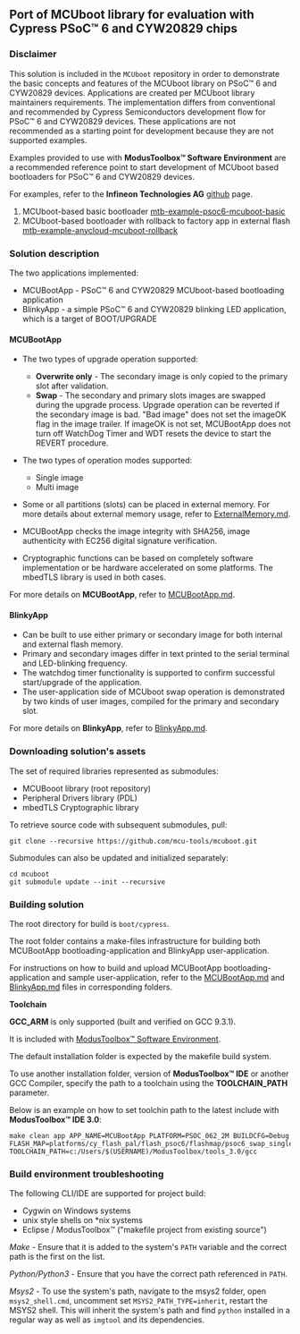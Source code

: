 ## Port of MCUboot library for evaluation with Cypress PSoC™ 6 and CYW20829 chips

### Disclaimer

This solution is included in the `MCUboot` repository in order to demonstrate the basic concepts and features of the MCUboot library on PSoC™ 6 and CYW20829 devices. Applications are created per MCUboot library maintainers requirements. The implementation differs from conventional and recommended by Cypress Semiconductors development flow for PSoC™ 6 and CYW20829 devices. These applications are not recommended as a starting point for development because they are not supported examples.

Examples provided to use with **ModusToolbox™ Software Environment** are a recommended reference point to start development of MCUboot based bootloaders for PSoC™ 6 and CYW20829 devices.

For examples, refer to the **Infineon Technologies AG** [github](https://github.com/Infineon/Code-Examples-for-ModusToolbox-Software) page.

1. MCUboot-based basic bootloader [mtb-example-psoc6-mcuboot-basic](https://github.com/Infineon/mtb-example-psoc6-mcuboot-basic)
2. MCUboot-based bootloader with rollback to factory app in external flash [mtb-example-anycloud-mcuboot-rollback](https://github.com/Infineon/mtb-example-anycloud-mcuboot-rollback)

### Solution description

The two applications implemented:
* MCUBootApp - PSoC™ 6 and CYW20829 MCUboot-based bootloading application
* BlinkyApp - a simple PSoC™ 6 and CYW20829 blinking LED application, which is a target of BOOT/UPGRADE

#### MCUBootApp

* The two types of upgrade operation supported:
  * **Overwrite only** - The secondary image is only copied to the primary slot after validation.
  * **Swap** - The secondary and primary slots images are swapped during the upgrade process. Upgrade operation can be reverted if the secondary image is bad. "Bad image" does not set the imageOK flag in the image trailer. If imageOK is not set, MCUBootApp does not turn off WatchDog Timer and WDT resets the device to start the REVERT procedure.

* The two types of operation modes supported:
  * Single image
  * Multi image

* Some or all partitions (slots) can be placed in external memory. For more details about external memory usage, refer to [ExternalMemory.md](MCUBootApp/ExternalMemory.md).

* MCUBootApp checks the image integrity with SHA256, image authenticity with EC256 digital signature verification.
* Cryptographic functions can be based on completely software implementation or be hardware accelerated on some platforms. The mbedTLS library is used in both cases.

For more details on **MCUBootApp**, refer to [MCUBootApp.md](MCUBootApp/MCUBootApp.md).

#### BlinkyApp
* Can be built to use either primary or secondary image for both internal and external flash memory.
* Primary and secondary images differ in text printed to the serial terminal and LED-blinking frequency.
* The watchdog timer functionality is supported to confirm successful start/upgrade of the application.
* The user-application side of MCUboot swap operation is demonstrated by two kinds of user images, compiled for the primary and secondary slot.

For more details on **BlinkyApp**, refer to [BlinkyApp.md](BlinkyApp/BlinkyApp.md).

### Downloading solution's assets

The set of required libraries represented as submodules:

* MCUBooot library (root repository)
* Peripheral Drivers library (PDL)
* mbedTLS Cryptographic library

To retrieve source code with subsequent submodules, pull:

    git clone --recursive https://github.com/mcu-tools/mcuboot.git

Submodules can also be updated and initialized separately:

    cd mcuboot
    git submodule update --init --recursive

### Building solution

The root directory for build is `boot/cypress`.

The root folder contains a make-files infrastructure for building both MCUBootApp bootloading-application and BlinkyApp user-application.

For instructions on how to build and upload MCUBootApp bootloading-application and sample user-application, refer to the [MCUBootApp.md](MCUBootApp/MCUBootApp.md) and [BlinkyApp.md](BlinkyApp/BlinkyApp.md) files in corresponding folders.

**Toolchain**

**GCC_ARM** is only supported (built and verified on GCC 9.3.1).

It is included with [ModusToolbox™ Software Environment](https://www.cypress.com/products/modustoolbox).

The default installation folder is expected by the makefile build system.

To use another installation folder, version of **ModusToolbox™ IDE** or another GCC Compiler, specify the path to a toolchain using the **TOOLCHAIN_PATH** parameter.

Below is an example on how to set toolchin path to the latest include with **ModusToolbox™ IDE 3.0**:

    make clean app APP_NAME=MCUBootApp PLATFORM=PSOC_062_2M BUILDCFG=Debug FLASH_MAP=platforms/cy_flash_pal/flash_psoc6/flashmap/psoc6_swap_single.json TOOLCHAIN_PATH=c:/Users/$(USERNAME)/ModusToolbox/tools_3.0/gcc

### Build environment troubleshooting

The following CLI/IDE are supported for project build:

* Cygwin on Windows systems
* unix style shells on *nix systems
* Eclipse / ModusToolbox™ ("makefile project from existing source")

*Make* - Ensure that it is added to the system's `PATH` variable and the correct path is the first on the list.

*Python/Python3* - Ensure that you have the correct path referenced in `PATH`.

*Msys2* - To use the system's path, navigate to the msys2 folder, open `msys2_shell.cmd`, uncomment set `MSYS2_PATH_TYPE=inherit`, restart the MSYS2 shell. This will inherit the system's path and find `python` installed in a regular way as well as `imgtool` and its dependencies.
